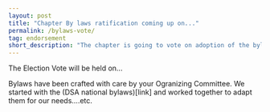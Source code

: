 ```yaml
---
layout: post 
title: "Chapter By laws ratification coming up on..."
permalink: /bylaws-vote/
tag: endorsement
short_description: "The chapter is going to vote on adoption of the bylaws in August"
---
```


The Election Vote will be held on...

Bylaws have been crafted with care by your Ogranizing Committee. We started with the (DSA national bylaws)[link] and worked together to adapt them for our needs....etc. 